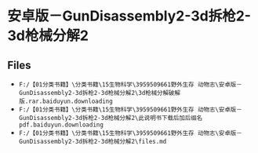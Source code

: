 # 安卓版－GunDisassembly2-3d拆枪2-3d枪械分解2

## Files

- `F:/【01分类书籍】\分类书籍\15生物科学\3959509661野外生存 动物志\安卓版－GunDisassembly2-3d拆枪2-3d枪械分解2\3d枪械分解破解版.rar.baiduyun.downloading`
- `F:/【01分类书籍】\分类书籍\15生物科学\3959509661野外生存 动物志\安卓版－GunDisassembly2-3d拆枪2-3d枪械分解2\此说明书下载后加后缀名pdf.baiduyun.downloading`
- `F:/【01分类书籍】\分类书籍\15生物科学\3959509661野外生存 动物志\安卓版－GunDisassembly2-3d拆枪2-3d枪械分解2\files.md`
